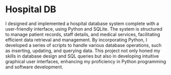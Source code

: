 # Hospital DB

I designed and implemented a hospital database system complete with a user-friendly interface, using Python and SQLite. The system is structured to manage patient records, staff details, and medical services, facilitating efficient data retrieval and management. By incorporating Python, I developed a series of scripts to handle various database operations, such as inserting, updating, and querying data. This project not only honed my skills in database design and SQL queries but also in developing intuitive graphical user interfaces, enhancing my proficiency in Python programming and software development.
